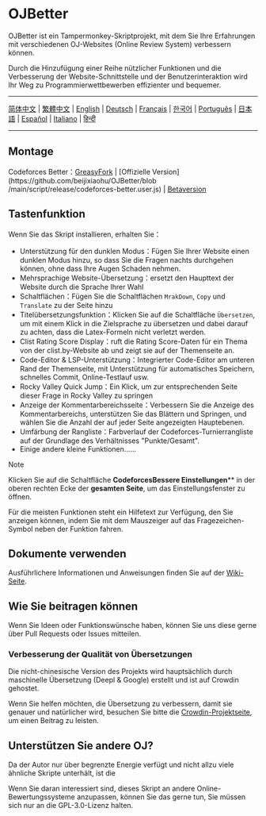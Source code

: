 # OJBetter

OJBetter ist ein Tampermonkey-Skriptprojekt, mit dem Sie Ihre Erfahrungen mit verschiedenen OJ-Websites (Online Review System) verbessern können.

Durch die Hinzufügung einer Reihe nützlicher Funktionen und die Verbesserung der Website-Schnittstelle und der Benutzerinteraktion wird Ihr Weg zu Programmierwettbewerben effizienter und bequemer.

***

[简体中文](https://github.com/beijixiaohu/OJBetter/blob/main/README.md) | [繁體中文](https://github.com/beijixiaohu/OJBetter/blob/main/i18n/zh-Hant/README.md) | [English](https://github.com/beijixiaohu/OJBetter/blob/main/i18n/en/README.md) | [Deutsch](https://github.com/beijixiaohu/OJBetter/blob/main/i18n/de/README.md) | [Français](https://github.com/beijixiaohu/OJBetter/blob/main/i18n/fr/README.md) | [한국어](https://github.com/beijixiaohu/OJBetter/blob/main/i18n/ko/README.md) | [Português](https://github.com/beijixiaohu/OJBetter/blob/main/i18n/pt/README.md) | [日本語](https://github.com/beijixiaohu/OJBetter/blob/main/i18n/ja/README.md) | [Español](https://github.com/beijixiaohu/OJBetter/blob/main/i18n/es/README.md) | [Italiano](https://github.com/beijixiaohu/OJBetter/blob/main/i18n/it/README.md) | [हिन्दी](https://github.com/beijixiaohu/OJBetter/blob/main/i18n/hi/README.md)

***

## Montage

Codeforces Better：[GreasyFork](https://greasyfork.org/zh-CN/scripts/465777-codeforces-better) | [Offizielle Version](https\://github.com/beijixiaohu/OJBetter/blob /main/script/release/codeforces-better.user.js) | [Betaversion](https://github.com/beijixiaohu/OJBetter/blob/main/script/dev/codeforces-better.user.js)

## Tastenfunktion

Wenn Sie das Skript installieren, erhalten Sie：

- Unterstützung für den dunklen Modus：Fügen Sie Ihrer Website einen dunklen Modus hinzu, so dass Sie die Fragen nachts durchgehen können, ohne dass Ihre Augen Schaden nehmen.
- Mehrsprachige Website-Übersetzung：ersetzt den Haupttext der Website durch die Sprache Ihrer Wahl
- Schaltflächen：Fügen Sie die Schaltflächen `MrakDown`, `Copy` und `Translate` zu der Seite hinzu
- Titelübersetzungsfunktion：Klicken Sie auf die Schaltfläche `Übersetzen`, um mit einem Klick in die Zielsprache zu übersetzen und dabei darauf zu achten, dass die Latex-Formeln nicht verletzt werden.
- Clist Rating Score Display：ruft die Rating Score-Daten für ein Thema von der clist.by-Website ab und zeigt sie auf der Themenseite an.
- Code-Editor & LSP-Unterstützung：Integrierter Code-Editor am unteren Rand der Themenseite, mit Unterstützung für automatisches Speichern, schnelles Commit, Online-Testlauf usw.
- Rocky Valley Quick Jump：Ein Klick, um zur entsprechenden Seite dieser Frage in Rocky Valley zu springen
- Anzeige der Kommentarbereichsseite：Verbessern Sie die Anzeige des Kommentarbereichs, unterstützen Sie das Blättern und Springen, und wählen Sie die Anzahl der auf jeder Seite angezeigten Hauptebenen.
- Umfärbung der Rangliste：Farbverlauf der Codeforces-Turnierrangliste auf der Grundlage des Verhältnisses "Punkte/Gesamt".
- Einige andere kleine Funktionen……

> [!NOTE]
>
> Klicken Sie auf die Schaltfläche **CodeforcesBessere Einstellungen**\*\* in der oberen rechten Ecke der **gesamten Seite**, um das Einstellungsfenster zu öffnen.
>
> Für die meisten Funktionen steht ein Hilfetext zur Verfügung, den Sie anzeigen können, indem Sie mit dem Mauszeiger auf das Fragezeichen-Symbol neben der Funktion fahren.

## Dokumente verwenden

Ausführlichere Informationen und Anweisungen finden Sie auf der [Wiki-Seite](https://github.com/beijixiaohu/OJBetter/wiki).

## Wie Sie beitragen können

Wenn Sie Ideen oder Funktionswünsche haben, können Sie uns diese gerne über Pull Requests oder Issues mitteilen.

### Verbesserung der Qualität von Übersetzungen

Die nicht-chinesische Version des Projekts wird hauptsächlich durch maschinelle Übersetzung (Deepl & Google) erstellt und ist auf Crowdin gehostet.

Wenn Sie helfen möchten, die Übersetzung zu verbessern, damit sie genauer und natürlicher wird, besuchen Sie bitte die [Crowdin-Projektseite](https://zh.crowdin.com/project/codeforcesbetter), um einen Beitrag zu leisten.

## Unterstützen Sie andere OJ?

Da der Autor nur über begrenzte Energie verfügt und nicht allzu viele ähnliche Skripte unterhält, ist die

Wenn Sie daran interessiert sind, dieses Skript an andere Online-Bewertungssysteme anzupassen, können Sie das gerne tun, Sie müssen sich nur an die GPL-3.0-Lizenz halten.

